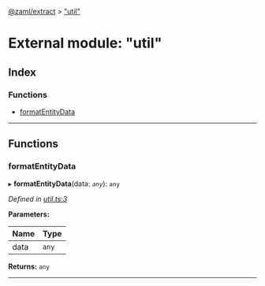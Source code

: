 [@zaml/extract](../README.md) > ["util"](../modules/_util_.md)

# External module: "util"

## Index

### Functions

* [formatEntityData](_util_.md#formatentitydata)

---

## Functions

<a id="formatentitydata"></a>

###  formatEntityData

▸ **formatEntityData**(data: *`any`*): `any`

*Defined in [util.ts:3](https://github.com/nexushubs/zaml-lang/blob/91fabd9/packages/zaml-extract/src/util.ts#L3)*

**Parameters:**

| Name | Type |
| ------ | ------ |
| data | `any` |

**Returns:** `any`

___

